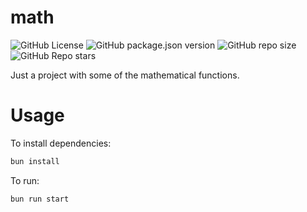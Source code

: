 # math

![GitHub License](https://img.shields.io/github/license/FlareShip/math)
![GitHub package.json version](https://img.shields.io/github/package-json/v/FlareShip/math)
![GitHub repo size](https://img.shields.io/github/repo-size/FlareShip/math)
![GitHub Repo stars](https://img.shields.io/github/stars/FlareShip/math)


Just a project with some of the mathematical functions.

# Usage

To install dependencies:

```bash
bun install
```

To run:

```bash
bun run start
```
